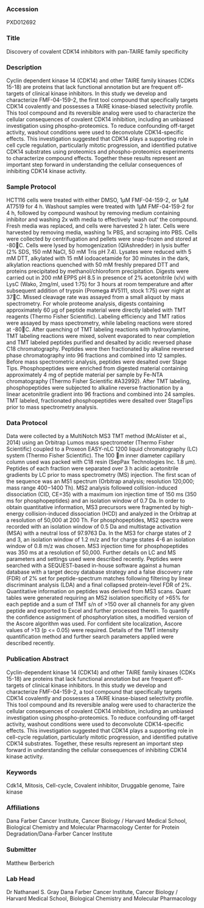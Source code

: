 ### Accession
PXD012692

### Title
Discovery of covalent CDK14 inhibitors with pan-TAIRE family specificity

### Description
Cyclin dependent kinase 14 (CDK14) and other TAIRE family kinases (CDKs 15-18) are proteins that lack functional annotation but are frequent off-targets of clinical kinase inhibitors. In this study we develop and characterize FMF-04-159-2, the first tool compound that specifically targets CDK14 covalently and possesses a TAIRE kinase-biased selectivity profile. This tool compound and its reversible analog were used to characterize the cellular consequences of covalent CDK14 inhibition, including an unbiased investigation using phospho-proteomics. To reduce confounding off-target activity, washout conditions were used to deconvolute CDK14-specific effects. This investigation suggested that CDK14 plays a supporting role in cell cycle regulation, particularly mitotic progression, and identified putative CDK14 substrates using proteomics and phospho-proteomics experiments to characterize compound effects. Together these results represent an important step forward in understanding the cellular consequences of inhibiting CDK14 kinase activity.

### Sample Protocol
HCT116 cells were treated with either DMSO, 1μM FMF-04-159-2, or 1μM AT7519 for 4 h. Washout samples were treated with 1μM FMF-04-159-2 for 4 h, followed by compound washout by removing medium containing inhibitor and washing 2x with media to effectively 'wash out' the compound. Fresh media was replaced, and cells were harvested 2 h later. Cells were harvested by removing media, washing 1x PBS, and scraping into PBS. Cells were collected by centrifugation and pellets were snap-frozen and stored at -80C.  Cells were lysed by homogenization (QIAshredder) in lysis buffer (2% SDS, 150 mM NaCl, 50 mM Tris pH 7.4).  Lysates were reduced with 5 mM DTT, alkylated with 15 mM iodoacetamide for 30 minutes in the dark, alkylation reactions quenched with 50 mM freshly prepared DTT and proteins precipitated by methanol/chloroform precipitation. Digests were carried out in 200 mM EPPS pH 8.5 in presence of 2% acetonitrile (v/v) with LysC (Wako, 2mg/ml, used 1:75) for 3 hours at room temperature and after subsequent addition of trypsin (Promega #V5111, stock 1:75) over night at 37C.  Missed cleavage rate was assayed from a small aliquot by mass spectrometry. For whole proteome analysis, digests containing approximately 60 μg of peptide material were directly labeled with TMT reagents (Thermo Fisher Scientific). Labeling efficiency and TMT ratios were assayed by mass spectrometry, while labeling reactions were stored at -80C. After quenching of TMT labeling reactions with hydroxylamine, TMT labeling reactions were mixed, solvent evaporated to near completion and TMT labeled peptides purified and desalted by acidic reversed phase C18 chromatography. Peptides were then fractionated by alkaline reversed phase chromatography into 96 fractions and combined into 12 samples. Before mass spectrometric analysis, peptides were desalted over Stage Tips.  Phosphopeptides were enriched from digested material containing approximately 4 mg of peptide material per sample by Fe-NTA chromatography (Thermo Fisher Scientific #A32992). After TMT labeling, phosphopeptides were subjected to alkaline reverse fractionation by a linear acetonitrile gradient into 96 fractions and combined into 24 samples. TMT labeled, fractionated phosphopeptides were desalted over StageTips prior to mass spectrometry analysis.

### Data Protocol
Data were collected by a MultiNotch MS3 TMT method (McAlister et al., 2014) using an Orbitrap Lumos mass spectrometer (Thermo Fisher Scientific) coupled to a Proxeon EASY-nLC 1200 liquid chromatography (LC) system (Thermo Fisher Scientific). The 100 m inner diameter capillary column used was packed with C18 resin (SepPax Technologies Inc. 1.8 μm). Peptides of each fraction were separated over 3 h acidic acetonitrile gradients by LC prior to mass spectrometry (MS) injection. The first scan of the sequence was an MS1 spectrum (Orbitrap analysis; resolution 120,000; mass range 400−1400 Th). MS2 analysis followed collision-induced dissociation (CID, CE=35) with a maximum ion injection time of 150 ms (350 ms for phosphopeptides) and an isolation window of 0.7 Da. In order to obtain quantitative information, MS3 precursors were fragmented by high-energy collision-induced dissociation (HCD) and analyzed in the Orbitrap at a resolution of 50,000 at 200 Th. For phosphopeptides, MS2 spectra were recorded with an isolation window of 0.5 Da and multistage activation (MSA) with a neutral loss of 97.9763 Da. In the MS3 for charge states of 2 and 3, an isolation window of 1.2 m/z and for charge states 4-6 an isolation window of 0.8 m/z was chosen. MS3 injection time for phosphopeptides was 350 ms at a resolution of 50,000. Further details on LC and MS parameters and settings used were described recently. Peptides were searched with a SEQUEST-based in-house software against a human database with a target decoy database strategy and a false discovery rate (FDR) of 2% set for peptide-spectrum matches following filtering by linear discriminant analysis (LDA) and a final collapsed protein-level FDR of 2%. Quantitative information on peptides was derived from MS3 scans. Quant tables were generated requiring an MS2 isolation specificity of >65% for each peptide and a sum of TMT s/n of >150 over all channels for any given peptide and exported to Excel and further processed therein. To quantify the confidence assignment of phosphorylation sites, a modified version of the Ascore algorithm was used. For confident site localization, Ascore values of >13 (p <= 0.05) were required. Details of the TMT intensity quantification method and further search parameters applied were described recently.

### Publication Abstract
Cyclin-dependent kinase 14 (CDK14) and other TAIRE family kinases (CDKs 15-18) are proteins that lack functional annotation but are frequent off-targets of clinical kinase inhibitors. In this study we develop and characterize FMF-04-159-2, a tool compound that specifically targets CDK14 covalently and possesses a TAIRE kinase-biased selectivity profile. This tool compound and its reversible analog were used to characterize the cellular consequences of covalent CDK14 inhibition, including an unbiased investigation using phospho-proteomics. To reduce confounding off-target activity, washout conditions were used to deconvolute CDK14-specific effects. This investigation suggested that CDK14 plays a supporting role in cell-cycle regulation, particularly mitotic progression, and identified putative CDK14 substrates. Together, these results represent an important step forward in understanding the cellular consequences of inhibiting CDK14 kinase activity.

### Keywords
Cdk14, Mitosis, Cell-cycle, Covalent inhibitor, Druggable genome, Taire kinase

### Affiliations
Dana Farber Cancer Institute, Cancer Biology / Harvard Medical School, Biological Chemistry and Molecular Pharmacology
Center for Protein Degradation/Dana-Farber Cancer Institute

### Submitter
Matthew Berberich

### Lab Head
Dr Nathanael S. Gray
Dana Farber Cancer Institute, Cancer Biology / Harvard Medical School, Biological Chemistry and Molecular Pharmacology


